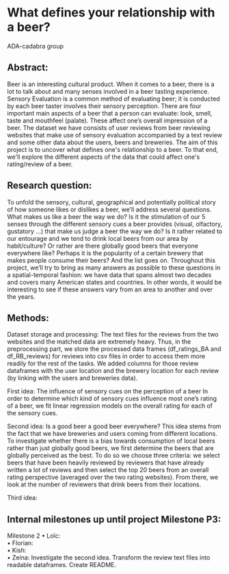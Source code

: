 # What defines your relationship with a beer?
ADA-cadabra group

## Abstract:
Beer is an interesting cultural product. When it comes to a beer, there is a lot to talk about and many senses involved in a beer tasting experience. Sensory Evaluation is a common method of evaluating beer; it is conducted by each beer taster involves their sensory perception. There are four important main aspects of a beer that a person can evaluate: look, smell, taste and mouthfeel (palate). These affect one’s overall impression of a beer. The dataset we have consists of user reviews from beer reviewing websites that make use of sensory evaluation accompanied by a text review and some other data about the users, beers and breweries. The aim of this project is to uncover what defines one's relationship to a beer. To that end, we'll explore the different aspects of the data that could affect one's rating/review of a beer.

## Research question:
To unfold the sensory, cultural, geographical and potentially political story of how someone likes or dislikes a beer, we’ll address several questions. 
What makes us like a beer the way we do? Is it the stimulation of our 5 senses through the different sensory cues a beer provides (visual, olfactory, gustatory ...) that make us judge a beer the way we do? Is it rather related to our entourage and we tend to drink local beers from our area by habit/culture? Or rather are there globally good beers that everyone everywhere like? Perhaps it is the popularity of a certain brewery that makes people consume their beers? And the list goes on.
Throughout this project, we’ll try to bring as many answers as possible to these questions in a spatial-temporal fashion: we have data that spans almost two decades and covers many American states and countries. In other words, it would be interesting to see if these answers vary from an area to another and over the years.

## Methods:
Dataset storage and processing:
The text files for the reviews from the two websites and the matched data are extremely heavy. Thus, in the preprocessing part, we store the processed data frames (df_ratings_BA and df_RB_reviews) for reviews into csv files in order to access them more readily for the rest of the tasks. We added columns for those review dataframes with the user location and the brewery location for each review (by linking with the users and breweries data).

First idea: The influence of sensory cues on the perception of a beer
In order to determine which kind of sensory cues influence most one’s rating of a beer, we fit linear regression models on the overall rating for each of the sensory cues.

Second idea: Is a good beer a good beer everywhere? 
This idea stems from the fact that we have breweries and users coming from different locations. To investigate whether there is a bias towards consumption of local beers rather than just globally good beers, we first determine the beers that are globally perceived as the best. To do so we choose three criteria: we select beers that have been heavily reviewed by reviewers that have already written a lot of reviews and then select the top 20 beers from an overall rating perspective (averaged over the two rating websites). From there, we look at the number of reviewers that drink beers from their locations.

Third idea: 


## Internal milestones up until project Milestone P3:

Milestone 2
•	Loïc: <br>
•	Florian: <br>
•	Kish:  <br>
•	Zeina: Investigate the second idea. Transform the review text files into readable dataframes. Create README. <br>

